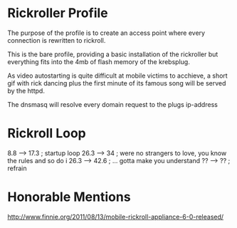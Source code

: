 # Rickroller Profile

The purpose of the profile is to create an access point where every connection
is rewritten to rickroll.

This is the bare profile, providing a basic installation of the rickroller but
everything fits into the 4mb of flash memory of the krebsplug.

As video autostarting is quite difficult at mobile victims to acchieve, 
a short gif with rick dancing plus the first minute of its famous song will be
served by the httpd.

The dnsmasq will resolve every domain request to the plugs ip-address


# Rickroll Loop

8.8  --> 17.3 ; startup loop
26.3 --> 34   ; were no strangers to love, you know the rules and so do i
26.3 --> 42.6 ; ... gotta make you understand
??   --> ??   ; refrain

# Honorable Mentions
http://www.finnie.org/2011/08/13/mobile-rickroll-appliance-6-0-released/
